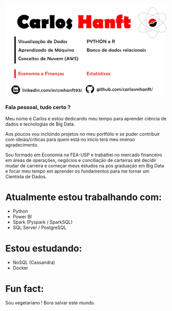 ![img](github-profile-img.jpg)

### Fala pessoal, tudo certo ?

Meu nome é Carlos e estou dedicando meu tempo para aprender ciência de dados e tecnologias de Big Data.

Aos poucos vou incluindo projetos no meu portfólio e se puder contribuir com ideias/críticas para quem está no início terá meu imenso agradecimento.

Sou formado em Economia na FEA-USP e trabalhei no mercado financeiro em áreas de operações, negócios e conciliação de carteiras até decidir mudar de carreira e começar meus estudos na pós graduação em Big Data e focar meu tempo em aprender os fundamentos para me tornar um Cientista de Dados.

# Atualmente estou trabalhando com:

- Python
- Power BI
- Spark (Pyspark / SparkSQL)
- SQL Server / PostgreSQL

# Estou estudando:

- NoSQL (Cassandra)
- Docker

# Fun fact:

Sou vegetariano ! Bora salvar este mundo.

